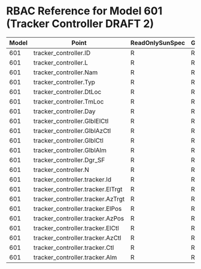 # RBAC Reference for Model 601 (Tracker Controller DRAFT 2)

| Model | Point | ReadOnlySunSpec | GridServiceSunSpec | NetworkAdministratorSunSpec | SuperAdministratorSpec | 
|-------|-------|------------------|---------------------|------------------|--------------------|
| 601 | tracker_controller.ID | R | R | R | R |
| 601 | tracker_controller.L | R | R | R | R |
| 601 | tracker_controller.Nam | R | R | R | R |
| 601 | tracker_controller.Typ | R | R | R | R |
| 601 | tracker_controller.DtLoc | R | R | R | R |
| 601 | tracker_controller.TmLoc | R | R | R | R |
| 601 | tracker_controller.Day | R | R | R | R |
| 601 | tracker_controller.GlblElCtl | R | R | R | R |
| 601 | tracker_controller.GlblAzCtl | R | R | R | R |
| 601 | tracker_controller.GlblCtl | R | R | R | R |
| 601 | tracker_controller.GlblAlm | R | R | R | R |
| 601 | tracker_controller.Dgr_SF | R | R | R | R |
| 601 | tracker_controller.N | R | R | R | R |
| 601 | tracker_controller.tracker.Id | R | R | R | R |
| 601 | tracker_controller.tracker.ElTrgt | R | R | R | R |
| 601 | tracker_controller.tracker.AzTrgt | R | R | R | R |
| 601 | tracker_controller.tracker.ElPos | R | R | R | R |
| 601 | tracker_controller.tracker.AzPos | R | R | R | R |
| 601 | tracker_controller.tracker.ElCtl | R | R | R | R |
| 601 | tracker_controller.tracker.AzCtl | R | R | R | R |
| 601 | tracker_controller.tracker.Ctl | R | R | R | R |
| 601 | tracker_controller.tracker.Alm | R | R | R | R |
